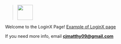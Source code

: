 > <img src="https://i.imgur.com/WjAaYWi.png" width="50" height="50" />
Welcome to the LoginX Page!
[Example of LoginX page](example.html)



































If you need more info, email **cjmatthy09@gmail.com**

